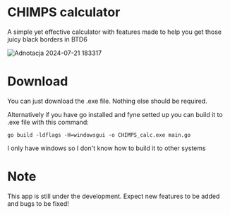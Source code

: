 # CHIMPS calculator

A simple yet effective calculator with features made to help you get those juicy black borders in BTD6


![Adnotacja 2024-07-21 183317](https://github.com/user-attachments/assets/50e92702-32b4-49d4-8cca-f4a4d0626875)



# Download

You can just download the .exe file. Nothing else should be required.

Alternatively if you have go installed and fyne setted up you can build it to .exe file with this command: 
```
go build -ldflags -H=windowsgui -o CHIMPS_calc.exe main.go
```
I only have windows so I don't know how to build it to other systems

# Note

This app is still under the development. Expect new features to be added and bugs to be fixed!
